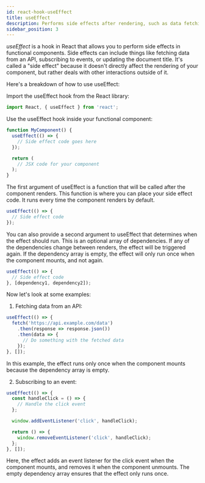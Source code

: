 ```yaml
---
id: react-hook-useEffect
title: useEffect
description: Performs side effects after rendering, such as data fetching or subscriptions.
sidebar_position: 3
---
```


*useEffect* is a hook in React that allows you to perform side effects in functional components. Side effects can include things like fetching data from an API, subscribing to events, or updating the document title. It's called a "side effect" because it doesn't directly affect the rendering of your component, but rather deals with other interactions outside of it.

Here's a breakdown of how to use useEffect:

Import the useEffect hook from the React library:

```jsx
import React, { useEffect } from 'react';
```
Use the useEffect hook inside your functional component:

```jsx
function MyComponent() {
  useEffect(() => {
    // Side effect code goes here
  });

  return (
    // JSX code for your component
  );
}
```

The first argument of useEffect is a function that will be called after the component renders. This function is where you can place your side effect code. It runs every time the component renders by default.

```jsx
useEffect(() => {
  // Side effect code
});
```

You can also provide a second argument to useEffect that determines when the effect should run. This is an optional array of dependencies. If any of the dependencies change between renders, the effect will be triggered again. If the dependency array is empty, the effect will only run once when the component mounts, and not again.

```jsx
useEffect(() => {
  // Side effect code
}, [dependency1, dependency2]);
```
Now let's look at some examples:

1. Fetching data from an API:
```jsx
useEffect(() => {
  fetch('https://api.example.com/data')
    .then(response => response.json())
    .then(data => {
      // Do something with the fetched data
    });
}, []);
```
In this example, the effect runs only once when the component mounts because the dependency array is empty.

2. Subscribing to an event:
```jsx
useEffect(() => {
  const handleClick = () => {
    // Handle the click event
  };

  window.addEventListener('click', handleClick);

  return () => {
    window.removeEventListener('click', handleClick);
  };
}, []);
```
Here, the effect adds an event listener for the click event when the component mounts, and removes it when the component unmounts. The empty dependency array ensures that the effect only runs once.

